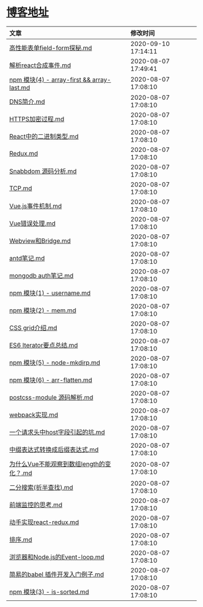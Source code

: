 # [博客地址](https://github.com/AfterThreeYears/blog)
  | 文章 | 修改时间 |
  |:---|:------------|
  |[高性能表单field-form探秘.md](https://github.com/AfterThreeYears/blog/blob/master/docs/%E9%AB%98%E6%80%A7%E8%83%BD%E8%A1%A8%E5%8D%95field-form%E6%8E%A2%E7%A7%98.md)|2020-09-10 17:14:11|
|[解析react合成事件.md](https://github.com/AfterThreeYears/blog/blob/master/docs/%E8%A7%A3%E6%9E%90react%E5%90%88%E6%88%90%E4%BA%8B%E4%BB%B6.md)|2020-08-07 17:49:41|
|[npm 模块(4) - array-first && array-last.md](https://github.com/AfterThreeYears/blog/blob/master/docs/npm%20%E6%A8%A1%E5%9D%97(4)%20-%20array-first%20%26%26%20array-last.md)|2020-08-07 17:08:10|
|[DNS简介.md](https://github.com/AfterThreeYears/blog/blob/master/docs/DNS%E7%AE%80%E4%BB%8B.md)|2020-08-07 17:08:10|
|[HTTPS加密过程.md](https://github.com/AfterThreeYears/blog/blob/master/docs/HTTPS%E5%8A%A0%E5%AF%86%E8%BF%87%E7%A8%8B.md)|2020-08-07 17:08:10|
|[React中的二进制类型.md](https://github.com/AfterThreeYears/blog/blob/master/docs/React%E4%B8%AD%E7%9A%84%E4%BA%8C%E8%BF%9B%E5%88%B6%E7%B1%BB%E5%9E%8B.md)|2020-08-07 17:08:10|
|[Redux.md](https://github.com/AfterThreeYears/blog/blob/master/docs/Redux.md)|2020-08-07 17:08:10|
|[Snabbdom 源码分析.md](https://github.com/AfterThreeYears/blog/blob/master/docs/Snabbdom%20%E6%BA%90%E7%A0%81%E5%88%86%E6%9E%90.md)|2020-08-07 17:08:10|
|[TCP.md](https://github.com/AfterThreeYears/blog/blob/master/docs/TCP.md)|2020-08-07 17:08:10|
|[Vue.js事件机制.md](https://github.com/AfterThreeYears/blog/blob/master/docs/Vue.js%E4%BA%8B%E4%BB%B6%E6%9C%BA%E5%88%B6.md)|2020-08-07 17:08:10|
|[Vue错误处理.md](https://github.com/AfterThreeYears/blog/blob/master/docs/Vue%E9%94%99%E8%AF%AF%E5%A4%84%E7%90%86.md)|2020-08-07 17:08:10|
|[Webview和Bridge.md](https://github.com/AfterThreeYears/blog/blob/master/docs/Webview%E5%92%8CBridge.md)|2020-08-07 17:08:10|
|[antd笔记.md](https://github.com/AfterThreeYears/blog/blob/master/docs/antd%E7%AC%94%E8%AE%B0.md)|2020-08-07 17:08:10|
|[mongodb auth笔记.md](https://github.com/AfterThreeYears/blog/blob/master/docs/mongodb%20auth%E7%AC%94%E8%AE%B0.md)|2020-08-07 17:08:10|
|[npm 模块(1) - username.md](https://github.com/AfterThreeYears/blog/blob/master/docs/npm%20%E6%A8%A1%E5%9D%97(1)%20-%20username.md)|2020-08-07 17:08:10|
|[npm 模块(2) - mem.md](https://github.com/AfterThreeYears/blog/blob/master/docs/npm%20%E6%A8%A1%E5%9D%97(2)%20-%20mem.md)|2020-08-07 17:08:10|
|[CSS grid介绍.md](https://github.com/AfterThreeYears/blog/blob/master/docs/CSS%20grid%E4%BB%8B%E7%BB%8D.md)|2020-08-07 17:08:10|
|[ES6 Iterator要点总结.md](https://github.com/AfterThreeYears/blog/blob/master/docs/ES6%20Iterator%E8%A6%81%E7%82%B9%E6%80%BB%E7%BB%93.md)|2020-08-07 17:08:10|
|[npm 模块(5) - node-mkdirp.md](https://github.com/AfterThreeYears/blog/blob/master/docs/npm%20%E6%A8%A1%E5%9D%97(5)%20-%20node-mkdirp.md)|2020-08-07 17:08:10|
|[npm 模块(6) - arr-flatten.md](https://github.com/AfterThreeYears/blog/blob/master/docs/npm%20%E6%A8%A1%E5%9D%97(6)%20-%20arr-flatten.md)|2020-08-07 17:08:10|
|[postcss-module 源码解析.md](https://github.com/AfterThreeYears/blog/blob/master/docs/postcss-module%20%E6%BA%90%E7%A0%81%E8%A7%A3%E6%9E%90.md)|2020-08-07 17:08:10|
|[webpack实现.md](https://github.com/AfterThreeYears/blog/blob/master/docs/webpack%E5%AE%9E%E7%8E%B0.md)|2020-08-07 17:08:10|
|[一个请求头中host字段引起的坑.md](https://github.com/AfterThreeYears/blog/blob/master/docs/%E4%B8%80%E4%B8%AA%E8%AF%B7%E6%B1%82%E5%A4%B4%E4%B8%ADhost%E5%AD%97%E6%AE%B5%E5%BC%95%E8%B5%B7%E7%9A%84%E5%9D%91.md)|2020-08-07 17:08:10|
|[中缀表达式转换成后缀表达式.md](https://github.com/AfterThreeYears/blog/blob/master/docs/%E4%B8%AD%E7%BC%80%E8%A1%A8%E8%BE%BE%E5%BC%8F%E8%BD%AC%E6%8D%A2%E6%88%90%E5%90%8E%E7%BC%80%E8%A1%A8%E8%BE%BE%E5%BC%8F.md)|2020-08-07 17:08:10|
|[为什么Vue不能观察到数组length的变化？.md](https://github.com/AfterThreeYears/blog/blob/master/docs/%E4%B8%BA%E4%BB%80%E4%B9%88Vue%E4%B8%8D%E8%83%BD%E8%A7%82%E5%AF%9F%E5%88%B0%E6%95%B0%E7%BB%84length%E7%9A%84%E5%8F%98%E5%8C%96%EF%BC%9F.md)|2020-08-07 17:08:10|
|[二分搜索(折半查找).md](https://github.com/AfterThreeYears/blog/blob/master/docs/%E4%BA%8C%E5%88%86%E6%90%9C%E7%B4%A2(%E6%8A%98%E5%8D%8A%E6%9F%A5%E6%89%BE).md)|2020-08-07 17:08:10|
|[前端监控的思考.md](https://github.com/AfterThreeYears/blog/blob/master/docs/%E5%89%8D%E7%AB%AF%E7%9B%91%E6%8E%A7%E7%9A%84%E6%80%9D%E8%80%83.md)|2020-08-07 17:08:10|
|[动手实现react-redux.md](https://github.com/AfterThreeYears/blog/blob/master/docs/%E5%8A%A8%E6%89%8B%E5%AE%9E%E7%8E%B0react-redux.md)|2020-08-07 17:08:10|
|[排序.md](https://github.com/AfterThreeYears/blog/blob/master/docs/%E6%8E%92%E5%BA%8F.md)|2020-08-07 17:08:10|
|[浏览器和Node.js的Event-loop.md](https://github.com/AfterThreeYears/blog/blob/master/docs/%E6%B5%8F%E8%A7%88%E5%99%A8%E5%92%8CNode.js%E7%9A%84Event-loop.md)|2020-08-07 17:08:10|
|[简易的babel 插件开发入门例子.md](https://github.com/AfterThreeYears/blog/blob/master/docs/%E7%AE%80%E6%98%93%E7%9A%84babel%20%E6%8F%92%E4%BB%B6%E5%BC%80%E5%8F%91%E5%85%A5%E9%97%A8%E4%BE%8B%E5%AD%90.md)|2020-08-07 17:08:10|
|[npm 模块(3) - is-sorted.md](https://github.com/AfterThreeYears/blog/blob/master/docs/npm%20%E6%A8%A1%E5%9D%97(3)%20-%20is-sorted.md)|2020-08-07 17:08:10|